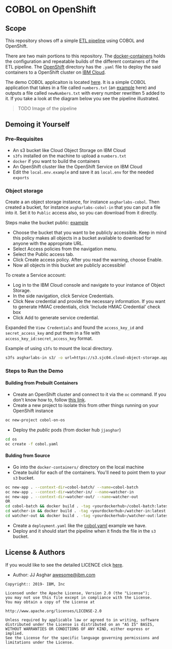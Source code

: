# COBOL on OpenShift

## Scope

This repository shows off a simple [ETL pipeline](https://databricks.com/glossary/etl-pipeline) using
COBOL and OpenShift.

There are two main portions to this repository. The [docker-containers](./docker-containers) holds the
configuration and repeatable builds of the different containers of the ETL pipeline. The [OpenShift](./os)
directory has the `.yaml` file to deploy the said containers to a OpenShift cluster on [IBM Cloud](https://cloud.ibm.com).

The demo COBOL applicaiton is located [here](./plus5numbers.cbl). It is a simple COBOL application
that takes in a file called `numbers.txt` (an [example](./numbers.txt.example) here) and outputs a
file called `newNumbers.txt` with every number rewritten 5 added to it. If you take a look at the
diagram below you see the pipeline illustrated.

> TODO Image of the pipeline

## Demoing it Yourself
### Pre-Requisites

- An s3 bucket like Cloud Object Storage on IBM Cloud
- `s3fs` installed on the machine to upload a `numbers.txt`
- `docker` if you want to build the containers
- An OpenShift cluster like the OpenShift Service on IBM Cloud
- Edit the `local.env.example` and save it as `local.env` for the needed `exports`

### Object storage

Create a an object storage instance, for instance `asgharlabs-cobol`. Then created a bucket, for instance `asgharlabs-cobol-in` that you can put a file into it. Set it to `Public` access also, so you can download from it directly.

Steps make the bucket public: [example](https://s3.sjc04.cloud-object-storage.appdomain.cloud/asgharlabs-in/numbers.txt)

- Choose the bucket that you want to be publicly accessible. Keep in mind this policy makes all objects in a bucket available to download for anyone with the appropriate URL.
- Select Access policies from the navigation menu.
- Select the Public access tab.
- Click Create access policy. After you read the warning, choose Enable.
- Now all objects in this bucket are publicly accessible!

To create a Service account:
- Log in to the IBM Cloud console and navigate to your instance of Object Storage.
- In the side navigation, click Service Credentials.
- Click New credential and provide the necessary information. If you want to generate HMAC credentials, click 'Include HMAC Credential' check box
- Click Add to generate service credential.

Expanded the `View Credentials` and found the `access_key_id` and `secret_access_key` and put them
in a file with `access_key_id:secret_access_key` format.

Example of using `s3fs` to mount the local directory.

```bash
s3fs asgharlabs-in s3/ -o url=https://s3.sjc04.cloud-object-storage.appdomain.cloud -o passwd_file=key.key
```

### Steps to Run the Demo

#### Building from Prebuilt Containers

- Create an OpenShift cluster and connect to it via the `oc` command. If you don't know how to, follow [this link](https://learn.openshift.com/introduction/cluster-access/).
- Create a new project to isolate this from other things running on your OpenShift instance
```bash
oc new-project cobol-on-os
```
- Deploy the _public_ pods (from docker hub `jjasghar`)
```bash
cd os
oc create -f cobol.yaml
```

#### Bulding from Source

- Go into the `docker-containers/` directory on the local machine
- Create build for each of the containers. You'll need to point them to your `s3` bucket.
```bash
oc new-app . --context-dir=cobol-batch/ --name=cobol-batch
oc new-app . --context-dir=watcher-in/ --name=watcher-in
oc new-app . --context-dir=watcher-out/ --name=watcher-out
OR
cd cobol-batch && docker build . -tag <yourdockerhub>/cobol-batch:latest && docker push <yourdockerhub>/cobol-batch:latest && cd ..
cd watcher-in && docker build . -tag <yourdockerhub>/watcher-in:latest && docker push <yourdockerhub>/watcher-in:latest && cd ..
cd watcher-out && docker build . -tag <yourdockerhub>/watcher-out:latest && docker push <yourdockerhub>/wacher-out:latest && cd ..
```
- Create a `deployment.yaml` like the [cobol.yaml](os/cobol.yaml) example we have.
- Deploy and it should start the pipeline when it finds the file in the `s3` bucket.

## License & Authors

If you would like to see the detailed LICENCE click [here](./LICENCE).

- Author: JJ Asghar <awesome@ibm.com>

```text
Copyright:: 2019- IBM, Inc

Licensed under the Apache License, Version 2.0 (the "License");
you may not use this file except in compliance with the License.
You may obtain a copy of the License at

http://www.apache.org/licenses/LICENSE-2.0

Unless required by applicable law or agreed to in writing, software
distributed under the License is distributed on an "AS IS" BASIS,
WITHOUT WARRANTIES OR CONDITIONS OF ANY KIND, either express or implied.
See the License for the specific language governing permissions and
limitations under the License.
```
